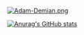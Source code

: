 [![Adam-Demian.png](https://i.postimg.cc/Gp8wtB47/Adam-Demian.png)](https://postimg.cc/R3BbbZQK)
<br>

[![Anurag's GitHub stats](https://github-readme-stats.vercel.app/api?username=AdamDemian&theme=nord&hide=stars,prs&custom_title=AdamDemian)](https://github.com/anuraghazra/github-readme-stats)

  

